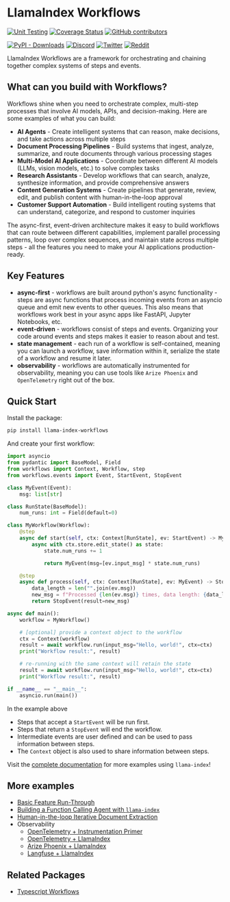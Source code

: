 # LlamaIndex Workflows

[![Unit Testing](https://github.com/run-llama/workflows/actions/workflows/test.yml/badge.svg)](https://github.com/run-llama/workflows/actions/workflows/test.yml)
[![Coverage Status](https://coveralls.io/repos/github/run-llama/workflows/badge.svg?branch=main)](https://coveralls.io/github/run-llama/workflows?branch=main)
[![GitHub contributors](https://img.shields.io/github/contributors/run-llama/workflows)](https://github.com/run-llama/llama-index-workflows/graphs/contributors)


[![PyPI - Downloads](https://img.shields.io/pypi/dm/llama-index-workflows)](https://pypi.org/project/llama-index-workflows/)
[![Discord](https://img.shields.io/discord/1059199217496772688)](https://discord.gg/dGcwcsnxhU)
[![Twitter](https://img.shields.io/twitter/follow/llama_index)](https://x.com/llama_index)
[![Reddit](https://img.shields.io/reddit/subreddit-subscribers/LlamaIndex?style=plastic&logo=reddit&label=r%2FLlamaIndex&labelColor=white)](https://www.reddit.com/r/LlamaIndex/)

LlamaIndex Workflows are a framework for orchestrating and chaining together complex systems of steps and events.

## What can you build with Workflows?

Workflows shine when you need to orchestrate complex, multi-step processes that involve AI models, APIs, and decision-making. Here are some examples of what you can build:

- **AI Agents** - Create intelligent systems that can reason, make decisions, and take actions across multiple steps
- **Document Processing Pipelines** - Build systems that ingest, analyze, summarize, and route documents through various processing stages
- **Multi-Model AI Applications** - Coordinate between different AI models (LLMs, vision models, etc.) to solve complex tasks
- **Research Assistants** - Develop workflows that can search, analyze, synthesize information, and provide comprehensive answers
- **Content Generation Systems** - Create pipelines that generate, review, edit, and publish content with human-in-the-loop approval
- **Customer Support Automation** - Build intelligent routing systems that can understand, categorize, and respond to customer inquiries

The async-first, event-driven architecture makes it easy to build workflows that can route between different capabilities, implement parallel processing patterns, loop over complex sequences, and maintain state across multiple steps - all the features you need to make your AI applications production-ready.

## Key Features

- **async-first** - workflows are built around python's async functionality - steps are async functions that process incoming events from an asyncio queue and emit new events to other queues. This also means that workflows work best in your async apps like FastAPI, Jupyter Notebooks, etc.
- **event-driven** - workflows consist of steps and events. Organizing your code around events and steps makes it easier to reason about and test.
- **state management** - each run of a workflow is self-contained, meaning you can launch a workflow, save information within it, serialize the state of a workflow and resume it later.
- **observability** - workflows are automatically instrumented for observability, meaning you can use tools like `Arize Phoenix` and `OpenTelemetry` right out of the box.

## Quick Start

Install the package:

```bash
pip install llama-index-workflows
```

And create your first workflow:

```python
import asyncio
from pydantic import BaseModel, Field
from workflows import Context, Workflow, step
from workflows.events import Event, StartEvent, StopEvent

class MyEvent(Event):
    msg: list[str]

class RunState(BaseModel):
    num_runs: int = Field(default=0)

class MyWorkflow(Workflow):
    @step
    async def start(self, ctx: Context[RunState], ev: StartEvent) -> MyEvent:
        async with ctx.store.edit_state() as state:
            state.num_runs += 1

            return MyEvent(msg=[ev.input_msg] * state.num_runs)

    @step
    async def process(self, ctx: Context[RunState], ev: MyEvent) -> StopEvent:
        data_length = len("".join(ev.msg))
        new_msg = f"Processed {len(ev.msg)} times, data length: {data_length}"
        return StopEvent(result=new_msg)

async def main():
    workflow = MyWorkflow()

    # [optional] provide a context object to the workflow
    ctx = Context(workflow)
    result = await workflow.run(input_msg="Hello, world!", ctx=ctx)
    print("Workflow result:", result)

    # re-running with the same context will retain the state
    result = await workflow.run(input_msg="Hello, world!", ctx=ctx)
    print("Workflow result:", result)

if __name__ == "__main__":
    asyncio.run(main())
```

In the example above
- Steps that accept a `StartEvent` will be run first.
- Steps that return a `StopEvent` will end the workflow.
- Intermediate events are user defined and can be used to pass information between steps.
- The `Context` object is also used to share information between steps.

Visit the [complete documentation](https://docs.llamaindex.ai/en/stable/understanding/workflows/) for more examples using `llama-index`!

## More examples

- [Basic Feature Run-Through](https://raw.githubusercontent.com/run-llama/workflows-py/main/./examples/feature_walkthrough.ipynb)
- [Building a Function Calling Agent with `llama-index`](https://raw.githubusercontent.com/run-llama/workflows-py/main/./examples/agent.ipynb)
- [Human-in-the-loop Iterative Document Extraction](https://raw.githubusercontent.com/run-llama/workflows-py/main/./examples/document_processing.ipynb)
- Observability
  - [OpenTelemetry + Instrumentation Primer](https://raw.githubusercontent.com/run-llama/workflows-py/main/./examples/observability/workflows_observability_pt1.ipynb)
  - [OpenTelemetry + LlamaIndex](https://raw.githubusercontent.com/run-llama/workflows-py/main/./examples/observability/workflows_observability_pt2.ipynb)
  - [Arize Phoenix + LlamaIndex](https://raw.githubusercontent.com/run-llama/workflows-py/main/./examples/observability/workflows_observablitiy_arize_phoenix.ipynb)
  - [Langfuse + LlamaIndex](https://raw.githubusercontent.com/run-llama/workflows-py/main/./examples/observability/workflows_observablitiy_langfuse.ipynb)

## Related Packages

- [Typescript Workflows](https://github.com/run-llama/workflows-ts)
